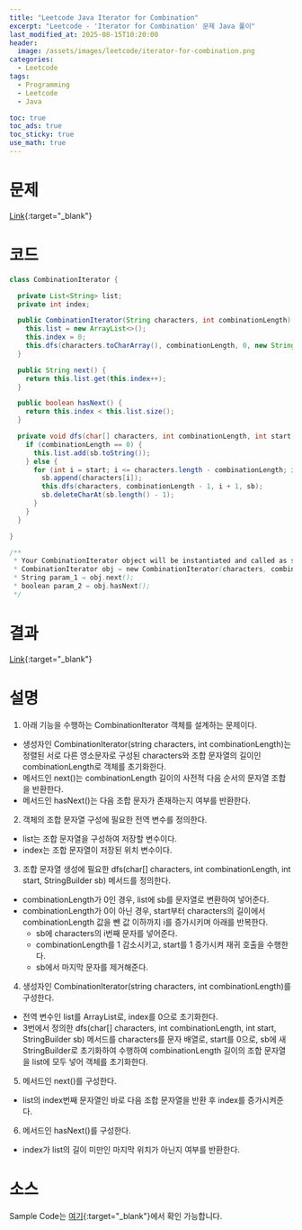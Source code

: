 ```yaml
---
title: "Leetcode Java Iterator for Combination"
excerpt: "Leetcode - 'Iterator for Combination' 문제 Java 풀이"
last_modified_at: 2025-08-15T10:20:00
header:
  image: /assets/images/leetcode/iterator-for-combination.png
categories:
  - Leetcode
tags:
  - Programming
  - Leetcode
  - Java

toc: true
toc_ads: true
toc_sticky: true
use_math: true
---
```

# 문제
[Link](https://leetcode.com/problems/iterator-for-combination/){:target="_blank"}

# 코드
```java
class CombinationIterator {

  private List<String> list;
  private int index;

  public CombinationIterator(String characters, int combinationLength) {
    this.list = new ArrayList<>();
    this.index = 0;
    this.dfs(characters.toCharArray(), combinationLength, 0, new StringBuilder());
  }

  public String next() {
    return this.list.get(this.index++);
  }

  public boolean hasNext() {
    return this.index < this.list.size();
  }

  private void dfs(char[] characters, int combinationLength, int start, StringBuilder sb) {
    if (combinationLength == 0) {
      this.list.add(sb.toString());
    } else {
      for (int i = start; i <= characters.length - combinationLength; i++) {
        sb.append(characters[i]);
        this.dfs(characters, combinationLength - 1, i + 1, sb);
        sb.deleteCharAt(sb.length() - 1);
      }
    }
  }

}

/**
 * Your CombinationIterator object will be instantiated and called as such:
 * CombinationIterator obj = new CombinationIterator(characters, combinationLength);
 * String param_1 = obj.next();
 * boolean param_2 = obj.hasNext();
 */
```

# 결과
[Link](https://leetcode.com/problems/iterator-for-combination/submissions/1735502042/){:target="_blank"}

# 설명
1. 아래 기능을 수행하는 CombinationIterator 객체를 설계하는 문제이다.
- 생성자인 CombinationIterator(string characters, int combinationLength)는 정렬된 서로 다른 영소문자로 구성된 characters와 조합 문자열의 길이인 combinationLength로 객체를 초기화한다.
- 메서드인 next()는 combinationLength 길이의 사전적 다음 순서의 문자열 조합을 반환한다.
- 메서드인 hasNext()는 다음 조합 문자가 존재하는지 여부를 반환한다.

2. 객체의 조합 문자열 구성에 필요한 전역 변수를 정의한다.
- list는 조합 문자열을 구성하여 저장할 변수이다.
- index는 조합 문자열이 저장된 위치 변수이다.

3. 조합 문자열 생성에 필요한 dfs(char[] characters, int combinationLength, int start, StringBuilder sb) 메서드를 정의한다.
- combinationLength가 0인 경우, list에 sb를 문자열로 변환하여 넣어준다.
- combinationLength가 0이 아닌 경우, start부터 characters의 길이에서 combinationLength 값을 뺀 값 이하까지 i를 증가시키며 아래를 반복한다.
  - sb에 characters의 i번째 문자를 넣어준다.
  - combinationLength를 1 감소시키고, start를 1 증가시켜 재귀 호출을 수행한다.
  - sb에서 마지막 문자를 제거해준다.

4. 생성자인 CombinationIterator(string characters, int combinationLength)를 구성한다.
- 전역 변수인 list를 ArrayList로, index를 0으로 초기화한다.
- 3번에서 정의한 dfs(char[] characters, int combinationLength, int start, StringBuilder sb) 메서드를 characters를 문자 배열로, start를 0으로, sb에 새 StringBuilder로 초기화하여 수행하여 combinationLength 길이의 조합 문자열을 list에 모두 넣어 객체를 초기화한다.

5. 메서드인 next()를 구성한다.
- list의 index번째 문자열인 바로 다음 조합 문자열을 반환 후 index를 증가시켜준다.

6. 메서드인 hasNext()를 구성한다.
- index가 list의 길이 미만인 마지막 위치가 아닌지 여부를 반환한다.

# 소스
Sample Code는 [여기](https://github.com/GracefulSoul/leetcode/blob/master/src/main/java/gracefulsoul/problems/IteratorForCombination.java){:target="_blank"}에서 확인 가능합니다.
